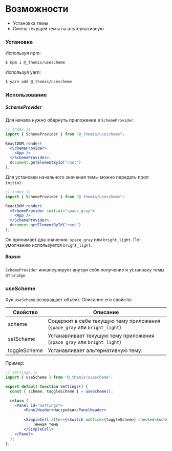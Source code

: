 # Возможности
- Установка темы
- Смена текущей темы на альтернативную

### Установка

Используя npm: 
```sh
$ npm i @_themis/usescheme
```
Используя yarn: 
```sh
$ yarn add @_themis/usescheme
```

### Использование

##### SchemeProvider
Для начала нужно обернуть приложение в ``SchemeProvider``.

```jsx
// index.js
import { SchemeProvider } from "@_themis/usescheme";

ReactDOM.render(
  <SchemeProvider>
    <App />
  </SchemeProvider>,
  document.getElementById("root")
);
```

Для установки начального значения темы можно передать проп ``initial``:
```jsx
// index.js
import { SchemeProvider } from "@_themis/usescheme";

ReactDOM.render(
  <SchemeProvider initial="space_gray">
    <App />
  </SchemeProvider>,
  document.getElementById("root")
);
```
Он принимает два значения: ``space_gray`` или ``bright_light``. По-умолчанию используется ``bright_light``.

##### Важно
``SchemeProvider``  инкапсулирует внутри себя получение и установку темы от ``bridge``.

### useScheme
Хук ``useScheme`` возвращает объект. Описание его свойств: 

| Свойство | Описание |
| ------ | ------ |
| scheme | Содержит в себе текущую тему приложения (``space_gray`` или ``bright_light``) |
| setScheme | Устанавливает текущую тему приложения (``space_gray`` или ``bright_light``) |
| toggleScheme | Устанавливает альтернативную тему. |

Пример:
```jsx
// settings.js
import { useScheme } from "@_themis/usescheme";

export default function Settings() {
  const { scheme, toggleScheme } = useScheme();

  return (
    <Panel id="settings">
        <PanelHeader>Настройки</PanelHeader>
        
        <SimpleCell after={<Switch onClick={toggleScheme} checked={scheme === "space_gray"} />}>
            Тёмная тема
        </SimpleCell>
    </Panel>
  );
};
```
